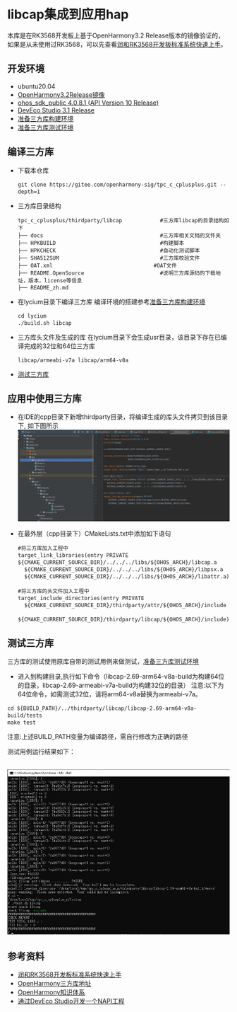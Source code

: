 # libcap集成到应用hap
本库是在RK3568开发板上基于OpenHarmony3.2 Release版本的镜像验证的，如果是从未使用过RK3568，可以先查看[润和RK3568开发板标准系统快速上手](https://gitee.com/openharmony-sig/knowledge_demo_temp/tree/master/docs/rk3568_helloworld)。
## 开发环境
- ubuntu20.04
- [OpenHarmony3.2Release镜像](https://gitee.com/link?target=https%3A%2F%2Frepo.huaweicloud.com%2Fopenharmony%2Fos%2F3.2-Release%2Fdayu200_standard_arm32.tar.gz)
- [ohos_sdk_public 4.0.8.1 (API Version 10 Release)](https://gitee.com/link?target=http%3A%2F%2Fdownload.ci.openharmony.cn%2Fversion%2FMaster_Version%2FOpenHarmony_4.0.8.1%2F20230608_091058%2Fversion-Master_Version-OpenHarmony_4.0.8.1-20230608_091058-ohos-sdk-public.tar.gz)
- [DevEco Studio 3.1 Release](https://gitee.com/link?target=https%3A%2F%2Fcontentcenter-vali-drcn.dbankcdn.cn%2Fpvt_2%2FDeveloperAlliance_package_901_9%2F81%2Fv3%2FtgRUB84wR72nTfE8Ir_xMw%2Fdevecostudio-windows-3.1.0.501.zip%3FHW-CC-KV%3DV1%26HW-CC-Date%3D20230621T074329Z%26HW-CC-Expire%3D315360000%26HW-CC-Sign%3D22F6787DF6093ECB4D4E08F9379B114280E1F65DA710599E48EA38CB24F3DBF2)
- [准备三方库构建环境](../../../lycium/README.md#1编译环境准备)
- [准备三方库测试环境](../../../lycium/README.md#3ci环境准备)
## 编译三方库
- 下载本仓库
  ```
  git clone https://gitee.com/openharmony-sig/tpc_c_cplusplus.git --depth=1
  ```
- 三方库目录结构
  ```
  tpc_c_cplusplus/thirdparty/libcap            #三方库libcap的目录结构如下
  ├── docs                                     #三方库相关文档的文件夹
  ├── HPKBUILD                                 #构建脚本
  ├── HPKCHECK                                 #自动化测试脚本
  ├── SHA512SUM                                #三方库校验文件
  ├── OAT.xml              			         #OAT文件
  ├── README.OpenSource                        #说明三方库源码的下载地址，版本，license等信息
  ├── README_zh.md   
  ```

- 在lycium目录下编译三方库
  编译环境的搭建参考[准备三方库构建环境](../../../lycium/README.md#1编译环境准备)
  
  ```
  cd lycium
  ./build.sh libcap
  ```
- 三方库头文件及生成的库
  在lycium目录下会生成usr目录，该目录下存在已编译完成的32位和64位三方库
  ```
  libcap/armeabi-v7a libcap/arm64-v8a
  ```
  
- [测试三方库](#测试三方库)

## 应用中使用三方库

- 在IDE的cpp目录下新增thirdparty目录，将编译生成的库头文件拷贝到该目录下, 如下图所示
&nbsp;![thirdparty_install_dir](pic/screen_cut.jpg)

- 在最外层（cpp目录下）CMakeLists.txt中添加如下语句
  ```
  #将三方库加入工程中
  target_link_libraries(entry PRIVATE ${CMAKE_CURRENT_SOURCE_DIR}/../../../libs/${OHOS_ARCH}/libcap.a
    ${CMAKE_CURRENT_SOURCE_DIR}/../../../libs/${OHOS_ARCH}/libpsx.a
    ${CMAKE_CURRENT_SOURCE_DIR}/../../../libs/${OHOS_ARCH}/libattr.a)

  #将三方库的头文件加入工程中
  target_include_directories(entry PRIVATE
    ${CMAKE_CURRENT_SOURCE_DIR}/thirdparty/attr/${OHOS_ARCH}/include
    ${CMAKE_CURRENT_SOURCE_DIR}/thirdparty/libcap/${OHOS_ARCH}/include)
  ```
  
## 测试三方库
三方库的测试使用原库自带的测试用例来做测试，[准备三方库测试环境](../../../lycium/README.md#3ci环境准备)

- 进入到构建目录,执行如下命令（libcap-2.69-arm64-v8a-build为构建64位的目录，libcap-2.69-armeabi-v7a-build为构建32位的目录）
注意:以下为64位命令，如需测试32位，请将arm64-v8a替换为armeabi-v7a。
```
cd ${BUILD_PATH}/../thirdparty/libcap/libcap-2.69-arm64-v8a-build/tests
make test
```
注意:上述BUILD_PATH变量为编译路径，需自行修改为正确的路径

测试用例运行结果如下：

&nbsp;![libcap_test](pic/run_screen_cut.jpg)

## 参考资料
- [润和RK3568开发板标准系统快速上手](https://gitee.com/openharmony-sig/knowledge_demo_temp/tree/master/docs/rk3568_helloworld)
- [OpenHarmony三方库地址](https://gitee.com/openharmony-tpc)
- [OpenHarmony知识体系](https://gitee.com/openharmony-sig/knowledge)
- [通过DevEco Studio开发一个NAPI工程](https://gitee.com/openharmony-sig/knowledge_demo_temp/blob/master/docs/napi_study/docs/hello_napi.md)
